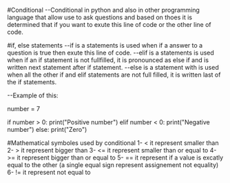 #Conditional
--Conditional in python and also in other programming language that allow use to ask questions and based on thoes it is determined that if you want to exute this line of code or the other line of code.

#if, else statements
--if is a statements is used when if a answer to a question is true then exute this line of code.
--elif is a statements is used when if an if statement is not fullfilled, it is pronounced as else if and is written next statement after if statement.
--else is a statement with is used when all the other if and elif statements are not full filled, it is written last of the if statements.

--Example of this:

number = 7

if number > 0:
    print("Positive number")
elif number < 0:
    print("Negative number")
else:
    print("Zero")


#Mathematical symboles used by conditional
1- < it represent smaller than
2- > it represent bigger than
3- <= it represent smaller than or equal to
4- >= it represent bigger than or equal to
5- == it represent if a value is excatly equal to the other (a single equal sign represent assignement not equality)
6- != it represent not equal to 